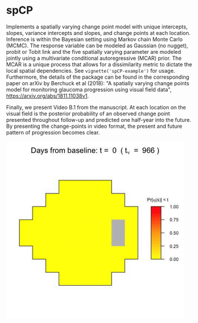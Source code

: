# spCP
Implements a spatially varying change point model with unique intercepts, slopes, variance intercepts and slopes, and change points at each location. Inference is within the Bayesian setting using Markov chain Monte Carlo (MCMC). The response variable can be modeled as Gaussian (no nugget), probit or Tobit link and the five spatially varying parameter are modeled jointly using a multivariate conditional autoregressive (MCAR) prior. The MCAR is a unique process that allows for a dissimilarity metric to dictate the local spatial dependencies. See `vignette('spCP-example')` for usage. Furthermore, the details of the package can be found in the corresponding paper on arXiv by Berchuck et al (2018): "A spatially varying change points model for monitoring glaucoma progression using visual field data", https://arxiv.org/abs/1811.11038v1. 

Finally, we present Video B.1 from the manuscript. At each location on the visual field is the posterior probability of an observed change point presented throughout follow-up and predicted one half-year into the future. By presenting the change-points in video format, the present and future pattern of progression becomes clear.

![Output sample](man/figures/VideoB1.gif)


